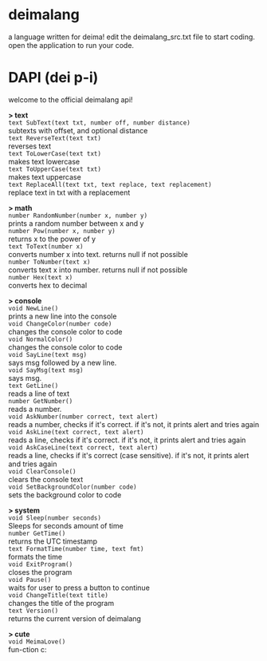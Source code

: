 

# deimalang
a language written for deima! edit the deimalang_src.txt file to start coding. open the application to run your code.

# DAPI (dei p-i)
welcome to the official deimalang api!

**> text** </br>
`text SubText(text txt, number off, number distance)` </br>
subtexts with offset, and optional distance </br>
`text ReverseText(text txt)` </br>
reverses text </br>
`text ToLowerCase(text txt)` </br>
makes text lowercase </br>
`text ToUpperCase(text txt)` </br>
makes text uppercase </br>
`text ReplaceAll(text txt, text replace, text replacement)` </br>
replace text in txt with a replacement </br>

**> math** </br>
`number RandomNumber(number x, number y)` </br>
prints a random number between x and y </br>
`number Pow(number x, number y)` </br>
returns x to the power of y </br>
`text ToText(number x)` </br>
converts number x into text. returns null if not possible </br>
`number ToNumber(text x)` </br>
converts text x into number. returns null if not possible </br>
`number Hex(text x)` </br>
converts hex to decimal  </br>

**> console** </br>
`void NewLine()` </br>
prints a new line into the console </br>
`void ChangeColor(number code)` </br>
changes the console color to code </br>
`void NormalColor()` </br>
changes the console color to code </br>
`void SayLine(text msg)` </br>
says msg followed by a new line. </br>
`void SayMsg(text msg)` </br>
says msg.  </br>
`text GetLine()` </br>
reads a line of text </br>
`number GetNumber()` </br>
reads a number. </br>
`void AskNumber(number correct, text alert)` </br>
reads a number, checks if it's correct. if it's not, it prints alert and tries again </br>
`void AskLine(text correct, text alert)` </br>
reads a line, checks if it's correct. if it's not, it prints alert and tries again </br>
`void AskCaseLine(text correct, text alert)` </br>
reads a line, checks if it's correct (case sensitive). if it's not, it prints alert and tries again </br>
`void ClearConsole()` </br>
clears the console text </br>
`void SetBackgroundColor(number code)` </br>
sets the background color to code </br>

**> system** </br>
`void Sleep(number seconds)` </br>
Sleeps for seconds amount of time </br>
`number GetTime()` </br>
returns the UTC timestamp </br>
`text FormatTime(number time, text fmt)` </br>
formats the time </br>
`void ExitProgram()` </br>
closes the program </br>
`void Pause()` </br>
waits for user to press a button to continue </br>
`void ChangeTitle(text title)` </br>
changes the title of the program </br>
`text Version()` </br>
returns the current version of deimalang </br>

**> cute** </br>
`void MeimaLove()` </br>
fun-ction c: </br>
